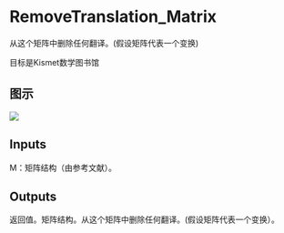# RemoveTranslation_Matrix

从这个矩阵中删除任何翻译。(假设矩阵代表一个变换)

目标是Kismet数学图书馆

## 图示

![]($-20221218-19522961.png)

## Inputs

M：矩阵结构（由参考文献）。  

## Outputs

返回值。矩阵结构。从这个矩阵中删除任何翻译。(假设矩阵代表一个变换）。

